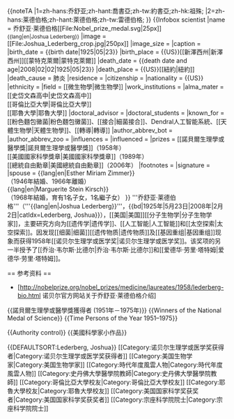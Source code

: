 {{noteTA
|1=zh-hans:乔舒亚;zh-hant:喬書亞;zh-tw:約書亞;zh-hk:祖殊;
|2=zh-hans:莱德伯格;zh-hant:萊德伯格;zh-tw:雷德伯格;
}}
{{Infobox scientist
|name              = 乔舒亚·莱德伯格[[File:Nobel_prize_medal.svg|25px]]<br><small>{{lang|en|Joshua Lederberg}}</small>
|image             = [[File:Joshua_Lederberg_crop.jpg|250px]]
|image_size        = 
|caption           = 
|birth_date        = {{birth date|1925|05|23}}
|birth_place       = {{US}}[[新澤西州|新澤西州]][[蒙特克萊爾|蒙特克萊爾]]
|death_date        = {{death date and age|2008|02|02|1925|05|23}}
|death_place       = {{US}}[[紐約|紐約]]
|death_cause       = 肺炎
|residence         = 
|citizenship       = 
|nationality       = {{US}}
|ethnicity         = 
|field             = [[微生物學|微生物學]]
|work_institutions = 
|alma_mater        = [[史岱文森高中|史岱文森高中]] <br /> [[哥倫比亞大學|哥倫比亞大學]] <br /> [[耶魯大學|耶魯大學]]
|doctoral_advisor  = 
|doctoral_students = 
|known_for         =  [[粉色麵包黴菌|粉色麵包黴菌]]、[[接合|細菌接合]]、Dendral人工智能系統、[[天體生物學|天體生物學]]、[[轉導|轉導]]
|author_abbrev_bot = 
|author_abbrev_zoo = 
|influences        = 
|influenced        = 
|prizes            =  [[諾貝爾生理學或醫學獎|諾貝爾生理學或醫學獎]]（1958年）<br/>[[美國國家科學獎章|美國國家科學獎章]]（1989年）<br/>[[總統自由勳章|美國總統自由勳章]]（2006年）
|footnotes         = 
|signature         =
|spouse            = {{lang|en|Esther Miriam Zimmer}}<br>（1946年結婚、1966年離婚）<br>{{lang|en|Marguerite Stein Kirsch}}<br>（1968年結婚，育有1名子女，1名繼子女）
}}
'''乔舒亚·莱德伯格'''（'''{{lang|en|Joshua Lederberg}}'''，{{bd|1925年|5月23日|2008年|2月2日|catIdx=Lederberg, Joshua}}），[[美国|美国]][[分子生物学|分子生物学家]]，主要研究方向为[[遗传学|遗传学]]、[[人工智能|人工智能]]和[[太空探索|太空探索]]。因发现[[细菌|细菌]][[遗传物质|遗传物质]]及[[基因重组|基因重组]]现象而获得1958年[[诺贝尔生理学或医学奖|诺贝尔生理学或医学奖]]。该奖项的另一半授予了[[乔治·韦尔斯·比德尔|乔治·韦尔斯·比德尔]]和[[爱德华·劳里·塔特姆|爱德华·劳里·塔特姆]]。

== 参考资料 ==
* [http://nobelprize.org/nobel_prizes/medicine/laureates/1958/lederberg-bio.html 诺贝尔官方网站关于乔舒亚·莱德伯格介绍]

{{諾貝爾生理學或醫學獎獲得者 (1951年－1975年)}}
{{Winners of the National Medal of Science}}
{{Time Persons of the Year 1951–1975}}

{{Authority control}}
{{美國科學家小作品}}

{{DEFAULTSORT:Lederberg, Joshua}}
[[Category:诺贝尔生理学或医学奖获得者|Category:诺贝尔生理学或医学奖获得者]]
[[Category:美国生物学家|Category:美国生物学家]]
[[Category:時代年度風雲人物|Category:時代年度風雲人物]]
[[Category:史丹佛大學醫學院教師|Category:史丹佛大學醫學院教師]]
[[Category:哥倫比亞大學校友|Category:哥倫比亞大學校友]]
[[Category:耶魯大學校友|Category:耶魯大學校友]]
[[Category:美国国家科学奖获奖者|Category:美国国家科学奖获奖者]]
[[Category:宗座科学院院士|Category:宗座科学院院士]]